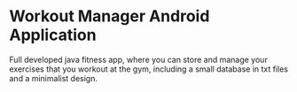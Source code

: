 # Workout Manager Android Application
Full developed java fitness app, where you can store and manage your exercises that you workout at the gym, including a small database in txt files and a minimalist design.
